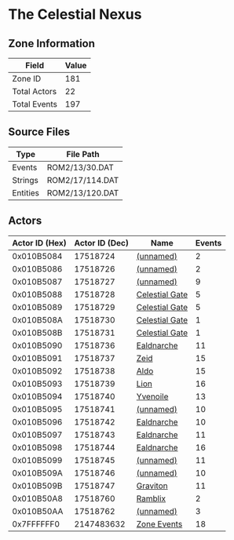 # The Celestial Nexus

## Zone Information

| Field        |   Value |
|--------------|---------|
| Zone ID      |     181 |
| Total Actors |      22 |
| Total Events |     197 |

## Source Files

| Type     | File Path       |
|----------|-----------------|
| Events   | ROM2/13/30.DAT  |
| Strings  | ROM2/17/114.DAT |
| Entities | ROM2/13/120.DAT |

## Actors

| Actor ID (Hex)   |   Actor ID (Dec) | Name                                                   |   Events |
|------------------|------------------|--------------------------------------------------------|----------|
| 0x010B5084       |         17518724 | [(unnamed)](./17518724.md)                             |        2 |
| 0x010B5086       |         17518726 | [(unnamed)](./17518726.md)                             |        2 |
| 0x010B5087       |         17518727 | [(unnamed)](./17518727.md)                             |        9 |
| 0x010B5088       |         17518728 | [Celestial Gate](./17518728%20-%20Celestial%20Gate.md) |        5 |
| 0x010B5089       |         17518729 | [Celestial Gate](./17518729%20-%20Celestial%20Gate.md) |        5 |
| 0x010B508A       |         17518730 | [Celestial Gate](./17518730%20-%20Celestial%20Gate.md) |        1 |
| 0x010B508B       |         17518731 | [Celestial Gate](./17518731%20-%20Celestial%20Gate.md) |        1 |
| 0x010B5090       |         17518736 | [Ealdnarche](./17518736%20-%20Ealdnarche.md)           |       11 |
| 0x010B5091       |         17518737 | [Zeid](./17518737%20-%20Zeid.md)                       |       15 |
| 0x010B5092       |         17518738 | [Aldo](./17518738%20-%20Aldo.md)                       |       15 |
| 0x010B5093       |         17518739 | [Lion](./17518739%20-%20Lion.md)                       |       16 |
| 0x010B5094       |         17518740 | [Yvenoile](./17518740%20-%20Yvenoile.md)               |       13 |
| 0x010B5095       |         17518741 | [(unnamed)](./17518741.md)                             |       10 |
| 0x010B5096       |         17518742 | [Ealdnarche](./17518742%20-%20Ealdnarche.md)           |       10 |
| 0x010B5097       |         17518743 | [Ealdnarche](./17518743%20-%20Ealdnarche.md)           |       11 |
| 0x010B5098       |         17518744 | [Ealdnarche](./17518744%20-%20Ealdnarche.md)           |       16 |
| 0x010B5099       |         17518745 | [(unnamed)](./17518745.md)                             |       11 |
| 0x010B509A       |         17518746 | [(unnamed)](./17518746.md)                             |       10 |
| 0x010B509B       |         17518747 | [Graviton](./17518747%20-%20Graviton.md)               |       11 |
| 0x010B50A8       |         17518760 | [Ramblix](./17518760%20-%20Ramblix.md)                 |        2 |
| 0x010B50AA       |         17518762 | [(unnamed)](./17518762.md)                             |        3 |
| 0x7FFFFFF0       |       2147483632 | [Zone Events](./Zone%20Events.md)                      |       18 |